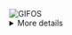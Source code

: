 <div align="justify">
<picture>
    <source media="(prefers-color-scheme: dark)" srcset="https://i.ibb.co/yFPqhjW/output-gif.gif">
    <source media="(prefers-color-scheme: light)" srcset="https://i.ibb.co/yFPqhjW/output-gif.gif">
    <img alt="GIFOS" src="https://i.ibb.co/yFPqhjW/output-gif.gif">
</picture>

<details>
<summary>More details</summary>

+ Currently being a Svelte junky
+ I love tailwindcss
+ Firebase? Supabase
+ Oh, and mongodb too

<div>
   Find me on discord: @mrajr :) 
</div>

</details>
</div>
</div>
